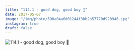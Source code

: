 ```yaml
---
title: "114.1 - good dog, good boy 🐶"
date: 2017-05-07
image: "/img/photo/590a04a6d01244f3bb2b57770d920946.jpg"
instagram: true
draft: false
---
```


![114.1 - good dog, good boy 🐶](/img/photo/590a04a6d01244f3bb2b57770d920946.jpg)
